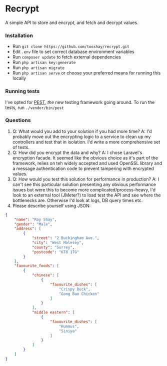 # Recrypt

A simple API to store and encrypt, and fetch and decrypt values.


### Installation

* Run `git clone https://github.com/tooshay/recrypt.git`
* Edit `.env` file to set correct database environment variables
* Run `composer update` to fetch external dependencies
* Run `php artisan key:generate`
* Run `php artisan migrate`
* Run `php artisan serve` or choose your preferred means for running this locally

### Running tests
I've opted for [PEST](https://pestphp.com/), _the_ new testing framework going around. To run the tests, run `./vendor/bin/pest`

### Questions
1. Q: What would you add to your solution if you had more time? A: I'd probably move out the encrypting logic to a service to clean up my controllers and test that in isolation. I'd write a more comprehensive set of tests.
2. Q: How did you encrypt the data and why? A: I chose Laravel's encryption facade. It seemed like the obvious choice as it's part of the framework, relies on teh widely accepted and used OpenSSL library and a message authentication code to prevent tampering with encrypted values. 
3. Q: How would you test this solution for performance in production? A: I can't see this particular solution presenting any obvious performance issues but were this to become more complicated/process-heavy, I'd look to an external tool (JMeter?) to load test the API and see where the bottlenecks are. Otherwise I'd look at logs, DB query times etc. 
4. Please describe yourself using JSON:
```json
{
    "name": "Roy Shay",
    "gender": "Male",
    "address": [
        {
            "street": "2 Buckingham Ave.",
            "city": "West Molesey",
            "county": "Surrey",
            "postcode": "KT8 1TG"
        }
    ],
    "favourite_foods": [
        {
            "chinese": [
                {
                    "favourite_dishes": [
                        "Crispy Duck",
                        "Gong Bao Chicken"
                    ]
                }
            ],
            "middle eastern": [
                {
                    "favourite_dishes": [
                        "Hummus",
                        "Siniya"
                    ]
                }
            ]
        }
    ]
}
```
